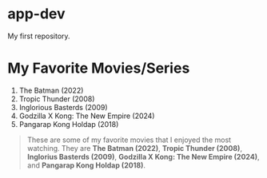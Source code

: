 # app-dev
My first repository.

# My Favorite Movies/Series

1. The Batman (2022)
2. Tropic Thunder (2008)
3. Inglorious Basterds (2009)
4. Godzilla X Kong: The New Empire (2024)
5. Pangarap Kong Holdap (2018)

> These are some of my favorite movies that I enjoyed the most watching. They are **The Batman (2022)**, **Tropic Thunder (2008)**, **Inglorius Basterds (2009)**, **Godzilla X Kong: The New Empire (2024)**, and **Pangarap Kong Holdap (2018)**.
